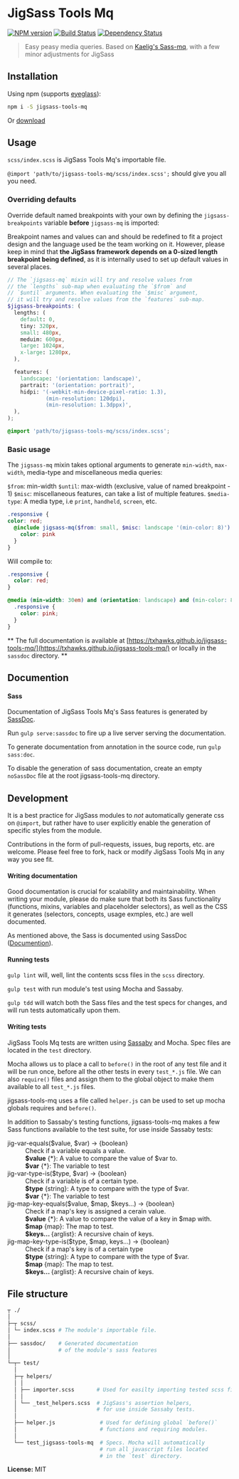 # JigSass Tools Mq
[![NPM version][npm-image]][npm-url]  [![Build Status][travis-image]][travis-url] [![Dependency Status][daviddm-image]][daviddm-url]   

 > Easy peasy media queries. Based on [Kaelig's Sass-mq](https://github.com/sass-mq/sass-mq), 
 > with a few minor adjustments for JigSass

## Installation

Using npm (supports [eyeglass](https://github.com/sass-eyeglass/eyeglass)):

```sh
npm i -S jigsass-tools-mq
```

Or [download](https://raw.githubusercontent.com/TxHawks/jigsass-tools-mq/master/scss/index.scss)

## Usage
`scss/index.scss` is JigSass Tools Mq's importable file.

`@import 'path/to/jigsass-tools-mq/scss/index.scss';` should give you all you need.

### Overriding defaults

Override default named breakpoints with your own by defining the 
`jigsass-breakpoints` variable **before** `jigsass-mq` is imported:

Breakpoint names and values can and should be redefined to fit a
project design and the language used be the team working on it.
However, please keep in mind that **the JigSass framework depends
on a 0-sized length breakpoint being defined**, as it is internally
used to set up default values in several places.

```scss
// The `jigsass-mq` mixin will try and resolve values from 
// the `lengths` sub-map when evaluating the `$from` and 
// `$until` arguments. When evaluating the `$misc` argument, 
// it will try and resolve values from the `features` sub-map.
$jigsass-breakpoints: (
  lengths: (
    default: 0,
    tiny: 320px,
    small: 480px,
    meduim: 600px,
    large: 1024px,
    x-large: 1280px,
  ),

  features: (
    landscape: '(orientation: landscape)',
    partrait: '(orientation: portrait)',
    hidpi: '(-webkit-min-device-pixel-ratio: 1.3),
            (min-resolution: 120dpi),
            (min-resolution: 1.3dppx)',
  ),
);

@import 'path/to/jigsass-tools-mq/scss/index.scss';
```

### Basic usage

The `jigsass-mq` mixin takes optional arguments to generate `min-width`, `max-width`, media-type 
and miscellaneous media queries:

`$from`: min-width
`$until`: max-width (exclusive, value of named breakpoint - 1)
`$misc`: miscellaneous features, can take a list of multiple features.
`$media-type`: A media type, i.e `print`, `handheld`, `screen`, etc.

```scss
.responsive {
color: red;
  @include jigsass-mq($from: small, $misc: landscape '(min-color: 8)') {
    color: pink
  }
}
```
Will compile to:
```css
.responsive {
  color: red;
}

@media (min-width: 30em) and (orientation: landscape) and (min-color: 8) {
  .responsive {
    color: pink;
  }
}
```

** The full documentation is available at 
[https://txhawks.github.io/jigsass-tools-mq/](https://txhawks.github.io/jigsass-tools-mq/)
or locally in the `sassdoc` directory. **


## Documention

#### Sass

Documentation of JigSass Tools Mq's Sass features is generated by [SassDoc](http://sassdoc.com).

Run `gulp serve:sassdoc` to fire up a live server serving the documentation.

To generate documentation from annotation in the source code, run `gulp sass:doc`.

To disable the generation of sass documentation, create an empty `noSassDoc`
file at the root jigsass-tools-mq directory.

## Development

It is a best practice for JigSass modules to *not* automatically generate css on `@import`, but 
rather have to user explicitly enable the generation of specific styles from the module.

Contributions in the form of pull-requests, issues, bug reports, etc. are welcome.
Please feel free to fork, hack or modify JigSass Tools Mq in any way you see fit.

#### Writing documentation

Good documentation is crucial for scalability and maintainability. When writing your module,
please do make sure that both its Sass functionality (functions, mixins, 
variables and placeholder selectors), as well as the CSS it generates (selectors, 
concepts, usage exmples, etc.) are well documented.

As mentioned above, the Sass is documented using SassDoc 
([Documention](http://sassdoc.com/annotations/)).

#### Running tests
`gulp lint` will, well, lint the contents scss files in the `scss` directory.

`gulp test` with run module's test using Mocha and Sassaby.

`gulp tdd` will watch both the Sass files and the test specs for changes, and will
run tests automatically upon them.

#### Writing tests

JigSass Tools Mq tests are written using [Sassaby](https://github.com/ryanbahniuk/sassaby)
and Mocha. Spec files are located in the `test` directory.

Mocha allows us to place a call to `before()` in the root of any test file and it 
will be run once, before all the other tests in every `test_*.js` file. 
We can also `require()` files and assign them to the global object to make them 
available to all `test_*.js` files. 

jigsass-tools-mq uses a file called `helper.js` can be used to set up mocha 
globals requires and `before()`.

In addition to Sassaby's testing functions, jigsass-tools-mq makes a few Sass
functions available to the test suite, for use inside Sassaby tests:

<dl>
  <dt>jig-var-equals($value, $var) -> {boolean}<dt>
  <dd>
		Check if a variable equals a value.<br />
		<strong>$value</strong> {*}: A value to compare the value of $var to.<br />
		<strong>$var</strong> {*}: The variable to test<br />
	</dd>
  <dt>jig-var-type-is($type, $var) -> {boolean}<dt>
  <dd>
		Check if a variable is of a certain type.<br />
		<strong>$type</strong> {string}: A type to compare with the type of $var.<br />
		<strong>$var</strong> {*}: The variable to test<br />
	</dd>
  <dt>jig-map-key-equals($value, $map, $keys...) -> {boolean}<dt>
  <dd>
		Check if a map's key is assigned a cerain value.<br />
		<strong>$value</strong> {*}:  A value to compare the value of a key in $map with.<br />
		<strong>$map</strong> {map}: The map to test.<br />
		<strong>$keys... </strong> {arglist}: A recursive chain of keys.<br />
	</dd>
  <dt>jig-map-key-type-is($type, $map, keys...) -> {boolean}<dt>
  <dd>
		Check if a map's key is of a certain type<br />
		<strong>$type</strong> {string}: A type to compare with the type of $var.<br />
		<strong>$map</strong> {map}: The map to test.<br />
		<strong>$keys... </strong> {arglist}: A recursive chain of keys.<br />
	</dd>
</dl>


## File structure
```bash
┬ ./
│
├─┬ scss/ 
│ └─ index.scss # The module's importable file.
│
├── sassdoc/    # Generated documentation 
│               # of the module's sass features
│
└─┬─ test/
  │
  ├─┬ helpers/
  │ │
  │ ├── importer.scss       # Used for easilty importing tested scss files
  │ │
  │ └── _test_helpers.scss  # JigSass's assertion helpers,
  │                         # for use inside Sassaby tests.
  │                         
  ├── helper.js              # Used for defining global `before()`
  │                          # functions and requiring modules.
  │                         
  └── test_jigsass-tools-mq  # Specs. Mocha will automatically 
                             # run all javascript files located
                             # in the `test` directory.
```

**License:** MIT



[npm-image]: https://badge.fury.io/js/jigsass-tools-mq.svg
[npm-url]: https://npmjs.org/package/jigsass-tools-mq

[travis-image]: https://travis-ci.org/TxHawks/jigsass-tools-mq.svg?branch=master
[travis-url]: https://travis-ci.org/TxHawks/jigsass-tools-mq
[daviddm-image]: https://david-dm.org/TxHawks/jigsass-tools-mq.svg?theme=shields.io
[daviddm-url]: https://david-dm.org/TxHawks/jigsass-tools-mq
